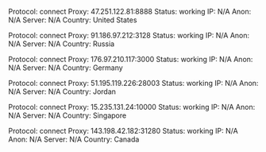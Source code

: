 Protocol: connect
Proxy: 47.251.122.81:8888
Status: working
IP: N/A
Anon: N/A
Server: N/A
Country: United States

Protocol: connect
Proxy: 91.186.97.212:3128
Status: working
IP: N/A
Anon: N/A
Server: N/A
Country: Russia

Protocol: connect
Proxy: 176.97.210.117:3000
Status: working
IP: N/A
Anon: N/A
Server: N/A
Country: Germany

Protocol: connect
Proxy: 51.195.119.226:28003
Status: working
IP: N/A
Anon: N/A
Server: N/A
Country: Jordan

Protocol: connect
Proxy: 15.235.131.24:10000
Status: working
IP: N/A
Anon: N/A
Server: N/A
Country: Singapore

Protocol: connect
Proxy: 143.198.42.182:31280
Status: working
IP: N/A
Anon: N/A
Server: N/A
Country: Canada

